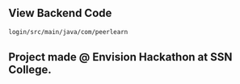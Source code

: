 ## View Backend Code 
```bash
login/src/main/java/com/peerlearn
```
## Project made @ Envision Hackathon at SSN College. 
